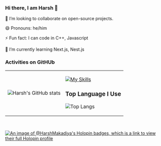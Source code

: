 ### Hi there, I am Harsh 👋
👯 I’m looking to collaborate on open-source projects.

😄 Pronouns: he/him

⚡ Fun fact: I can code in C++, Javascript

🌱 I’m currently learning Next.js, Nest.js
### Activities on GitHUb
<table border="0px"><tr><td>
  <div>
    <p style="margin-bottom:0">
     
  ![Harsh's GitHub stats](https://github-readme-stats.vercel.app/api?username=HarshMakadiya&show_icons=true&count_private=true&theme=merko&hide_border=true&bg_color=0D1117)
   
   </p>
  </div>
</td><td>
 
[![My Skills](https://skillicons.dev/icons?i=react,node.js,nest,next,express,js,html,css,wasm)](https://skillicons.dev)
        
### <p align="center">Top Language I Use </p>
   
   ![Top Langs](https://github-readme-stats.vercel.app/api/top-langs/?username=HarshMakadiya&layout=compact&show_icons=true&count_private=true&theme=react&hide_border=true&bg_color=0D1117) 
<!--   <img src="https://github-readme-streak-stats.herokuapp.com/?user=devvsakib&show_icons=true&theme=react&include_all_commit=true&count_private=true&hide_border=true&bg_color=0D1117"/>  -->
  
  </td>
<!--  <tr>
<td colspan="2" align="center"> 

### <p align="center">Top Language I Use </p>
   
   ![Top Langs](https://github-readme-stats.vercel.app/api/top-langs/?username=HarshMakadiya&layout=compact&show_icons=true&count_private=true&theme=react&hide_border=true&bg_color=0D1117) 

   </td>
  </tr>
 [Test](https://github.com/devvsakib/github-readme-stats) -->
</table>
 <br>

[![An image of @HarshMakadiya's Holopin badges, which is a link to view their full Holopin profile](https://holopin.me/HarshMakadiya)](https://holopin.io/@HarshMakadiya)
 
 <br>
<!--
**HarshMakadiya/HarshMakadiya** is a ✨ _special_ ✨ repository because its `README.md` (this file) appears on your GitHub profile.

Here are some ideas to get you started:

- 🔭 I’m currently working on ...
- 🌱 I’m currently learning ...
-  👯 I’m looking to collaborate on...
- 🤔 I’m looking for help with ...
- 💬 Ask me about ...
- 📫 How to reach me: ...
- 😄 Pronouns: ...
- ⚡ Fun fact: ...
-->
